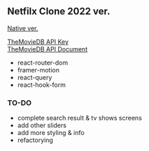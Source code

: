 ## Netfilx Clone 2022 ver.

[Native ver.](https://github.com/rovin0805/noovies-native)

[TheMovieDB API Key](https://www.themoviedb.org/settings/api?language=ko)  
[TheMovieDB API Document](https://developers.themoviedb.org/3/getting-started/introduction)

- react-router-dom
- framer-motion
- react-query
- react-hook-form

### TO-DO

- complete search result & tv shows screens
- add other sliders
- add more styling & info
- refactorying

